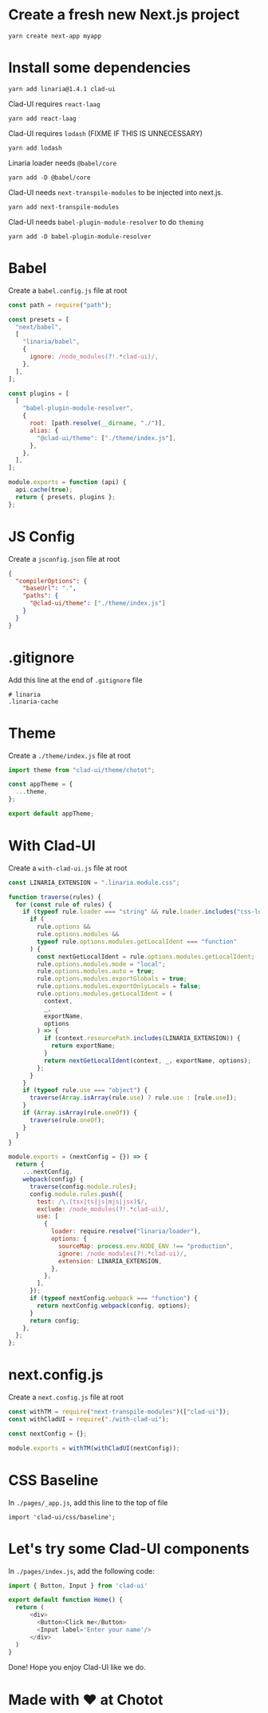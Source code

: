 # Create a fresh new Next.js project

```
yarn create next-app myapp
```
# Install some dependencies

```
yarn add linaria@1.4.1 clad-ui
```

Clad-UI requires `react-laag`

```
yarn add react-laag
```

Clad-UI requires `lodash` (FIXME IF THIS IS UNNECESSARY)

```
yarn add lodash
```

Linaria loader needs `@babel/core`

```
yarn add -D @babel/core
```

Clad-UI needs `next-transpile-modules` to be injected into next.js.

```
yarn add next-transpile-modules
```

Clad-UI needs `babel-plugin-module-resolver` to do `theming`

```
yarn add -D babel-plugin-module-resolver
```

# Babel

Create a `babel.config.js` file at root

```js
const path = require("path");

const presets = [
  "next/babel",
  [
    "linaria/babel",
    {
      ignore: /node_modules(?!.*clad-ui)/,
    },
  ],
];

const plugins = [
  [
    "babel-plugin-module-resolver",
    {
      root: [path.resolve(__dirname, "./")],
      alias: {
        "@clad-ui/theme": ["./theme/index.js"],
      },
    },
  ],
];

module.exports = function (api) {
  api.cache(true);
  return { presets, plugins };
};
```

# JS Config

Create a `jsconfig.json` file at root

```json
{
  "compilerOptions": {
    "baseUrl": ".",
    "paths": {
      "@clad-ui/theme": ["./theme/index.js"]
    }
  }
}
```

# .gitignore

Add this line at the end of `.gitignore` file

```
# linaria
.linaria-cache
```

# Theme

Create a `./theme/index.js` file at root

```js
import theme from "clad-ui/theme/chotot";

const appTheme = {
  ...theme,
};

export default appTheme;
```

# With Clad-UI

Create a `with-clad-ui.js` file at root

```js
const LINARIA_EXTENSION = ".linaria.module.css";

function traverse(rules) {
  for (const rule of rules) {
    if (typeof rule.loader === "string" && rule.loader.includes("css-loader")) {
      if (
        rule.options &&
        rule.options.modules &&
        typeof rule.options.modules.getLocalIdent === "function"
      ) {
        const nextGetLocalIdent = rule.options.modules.getLocalIdent;
        rule.options.modules.mode = "local";
        rule.options.modules.auto = true;
        rule.options.modules.exportGlobals = true;
        rule.options.modules.exportOnlyLocals = false;
        rule.options.modules.getLocalIdent = (
          context,
          _,
          exportName,
          options
        ) => {
          if (context.resourcePath.includes(LINARIA_EXTENSION)) {
            return exportName;
          }
          return nextGetLocalIdent(context, _, exportName, options);
        };
      }
    }
    if (typeof rule.use === "object") {
      traverse(Array.isArray(rule.use) ? rule.use : [rule.use]);
    }
    if (Array.isArray(rule.oneOf)) {
      traverse(rule.oneOf);
    }
  }
}

module.exports = (nextConfig = {}) => {
  return {
    ...nextConfig,
    webpack(config) {
      traverse(config.module.rules);
      config.module.rules.push({
        test: /\.(tsx|ts|js|mjs|jsx)$/,
        exclude: /node_modules(?!.*clad-ui)/,
        use: [
          {
            loader: require.resolve("linaria/loader"),
            options: {
              sourceMap: process.env.NODE_ENV !== "production",
              ignore: /node_modules(?!.*clad-ui)/,
              extension: LINARIA_EXTENSION,
            },
          },
        ],
      });
      if (typeof nextConfig.webpack === "function") {
        return nextConfig.webpack(config, options);
      }
      return config;
    },
  };
};
```

# next.config.js

Create a `next.config.js` file at root

```js
const withTM = require("next-transpile-modules")(["clad-ui"]);
const withCladUI = require("./with-clad-ui");

const nextConfig = {};

module.exports = withTM(withCladUI(nextConfig));
```

# CSS Baseline

In `./pages/_app.js`, add this line to the top of file

```
import 'clad-ui/css/baseline';
```

# Let's try some Clad-UI components

In `./pages/index.js`, add the following code:

```js
import { Button, Input } from 'clad-ui'

export default function Home() {
  return (
      <div>
        <Button>Click me</Button>
        <Input label='Enter your name'/>
      </div>
  )
}
```

Done! Hope you enjoy Clad-UI like we do. 

# Made with ❤️ at Chotot
